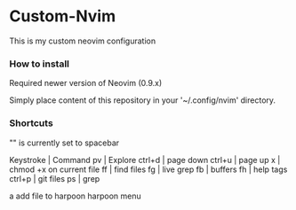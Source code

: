 # Custom-Nvim
This is my custom neovim configuration

### How to install
Required newer version of Neovim (0.9.x)

Simply place content of this repository in your '~/.config/nvim' directory.

### Shortcuts
"<leader>" is currently set to spacebar

Keystroke | Command
<leader>pv | Explore
ctrl+d | page down
ctrl+u | page up
<leader>x | chmod +x on current file
<leader>ff | find files
<leader>fg | live grep
<leader>fb | buffers
<leader>fh | help tags
ctrl+p | git files
<leader>ps | grep

<leader>a add file to harpoon
<C-e> harpoon menu
<C-h> 
<C-t>
<C-n>
<C-s>
